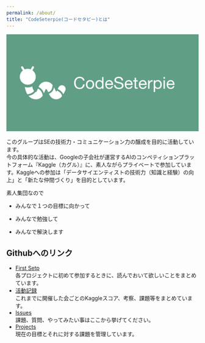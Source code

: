 ```yaml
---
permalink: /about/
title: "CodeSeterpie(コードセタピー)とは"
---
```


![SocialPreview](/assets/images/SocialPreview/SocialPreview.jpeg)

このグループはSEの技術力・コミュニケーション力の醸成を目的に活動しています。  
今の具体的な活動は、Googleの子会社が運営するAIのコンペティションプラットフォーム『Kaggle（カグル）』に、素人ながらプライベートで参加しています。Kaggleへの参加は「データサイエンティストの技術力（知識と経験）の向上」と「新たな仲間づくり」を目的としています。

素人集団なので

* みんなで１つの目標に向かって

* みんなで勉強して

* みんなで解決します

## Githubへのリンク
* [First Setp](https://github.com/CodeSeterpie/CodeSeterpie/wiki/First-Step)  
  各プロジェクトに初めて参加するときに、読んでおいて欲しいことをまとめています。
* [活動記録](https://github.com/CodeSeterpie/CodeSeterpie/wiki)  
  これまでに開催した会ごとのKaggleスコア、考察、課題等をまとめています。
* [Issues](https://github.com/CodeSeterpie/CodeSeterpie/issues)  
  課題、質問、やってみたい事はここから挙げてください。
* [Projects](https://github.com/CodeSeterpie/CodeSeterpie/projects)  
  現在の目標とそれに対する課題を管理しています。
